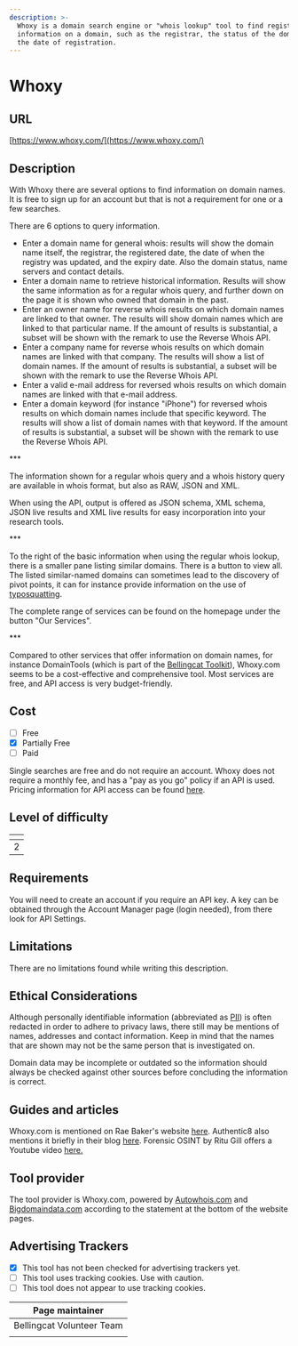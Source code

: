```yaml
---
description: >-
  Whoxy is a domain search engine or "whois lookup" tool to find registration
  information on a domain, such as the registrar, the status of the domain and
  the date of registration.
---
```


# Whoxy

## URL

[https://www.whoxy.com/](https://www.whoxy.com/)

## Description

With Whoxy there are several options to find information on domain names. It is free to sign up for an account but that is not a requirement for one or a few searches.

There are 6 options to query information.

* Enter a domain name for general whois: results will show the domain name itself, the registrar, the registered date, the date of when the registry was updated, and the expiry date. Also the domain status, name servers and contact details.
* Enter a domain name to retrieve historical information. Results will show the same information as for a regular whois query, and further down on the page it is shown who owned that domain in the past.
* Enter an owner name for reverse whois results on which domain names are linked to that owner. The results will show domain names which are linked to that particular name. If the amount of results is substantial, a subset will be shown with the remark to use the Reverse Whois API.
* Enter a company name for reverse whois results on which domain names are linked with that company. The results will show a list of domain names. If the amount of results is substantial, a subset will be shown with the remark to use the Reverse Whois API.
* Enter a valid e-mail address for reversed whois results on which domain names are linked with that e-mail address.&#x20;
* Enter a domain keyword (for instance "iPhone") for reversed whois results on which domain names include that specific keyword. The results will show a list of domain names with that keyword. If the amount of results is substantial, a subset will be shown with the remark to use the Reverse Whois API.

\*\*\*

The information shown for a regular whois query and a whois history query are available in whois format, but also as RAW, JSON and XML.

When using the API, output is offered as JSON schema, XML schema, JSON live results and XML live results for easy incorporation into your research tools.

\*\*\*

To the right of the basic information when using the regular whois lookup, there is a smaller pane listing similar domains. There is a button to view all. The listed similar-named domains can sometimes lead to the discovery of pivot points, it can for instance  provide information on the use of [typosquatting](https://en.wikipedia.org/wiki/Typosquatting).

The complete range of services can be found on the homepage under the button "Our Services".

\*\*\*

Compared to other services that offer information on domain names, for instance DomainTools (which is part of the [Bellingcat Toolkit](https://bellingcat.gitbook.io/toolkit/more/all-tools/domaintools-whois-lookup)), Whoxy.com seems to be a cost-effective and comprehensive tool. Most services are free, and API access is very budget-friendly.

## Cost

* [ ] Free
* [x] Partially Free
* [ ] Paid

Single searches are free and do not require an account. Whoxy does not require a monthly fee, and has a "pay as you go" policy if an API is used. Pricing information for API access can be found [here](https://www.whoxy.com/pricing.php).

## Level of difficulty

<table><thead><tr><th data-type="rating" data-max="5"></th></tr></thead><tbody><tr><td>2</td></tr></tbody></table>

## Requirements

You will need to create an account if you require an API key. A key can be obtained through the Account Manager page (login needed), from there look for API Settings.

## Limitations

There are no limitations found while writing this description.

## Ethical Considerations

Although personally identifiable information (abbreviated as [PII](https://en.wikipedia.org/wiki/Personal\_data)) is often redacted in order to adhere to privacy laws, there still may be mentions of names, addresses and contact information. Keep in mind that the names that are shown may not be the same person that is investigated on.

Domain data may be incomplete or outdated so the information should always be checked against other sources before concluding the information is correct.

## Guides and articles

Whoxy.com is mentioned on Rae Baker's website [here](https://www.raebaker.net/blog/10-free-osint-tools-for-beginners-and-pros). Authentic8 also mentions it briefly in their blog [here](https://www.authentic8.com/blog/unmasking-website-ownership-using-osint). Forensic OSINT by Ritu Gill offers a Youtube video [here.](https://www.youtube.com/watch?v=EVbrdnmQawc)

## Tool provider

The tool provider is Whoxy.com, powered by [Autowhois.com](https://www.autowhois.com/) and [Bigdomaindata.com](https://www.bigdomaindata.com/) according to the statement at the bottom of the website pages.

## Advertising Trackers

* [x] This tool has not been checked for advertising trackers yet.
* [ ] This tool uses tracking cookies. Use with caution.
* [ ] This tool does not appear to use tracking cookies.

| Page maintainer           |
| ------------------------- |
| Bellingcat Volunteer Team |
|                           |
